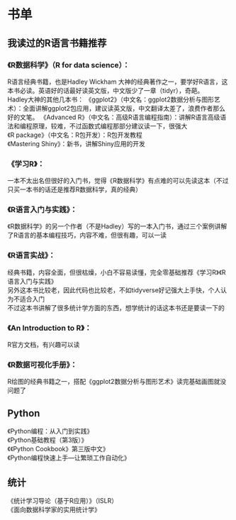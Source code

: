 # 书单

## 我读过的R语言书籍推荐
### 《R数据科学》（R for data science）：
R语言经典书籍，也是Hadley Wickham 大神的经典著作之一，要学好R语言，这本书必读。英语好的话最好读英文版，中文版少了一章（tidyr），奇葩。   
Hadley大神的其他几本书：
《ggplot2》（中文名：ggplot2数据分析与图形艺术）：全面讲解ggplot2包应用，建议读英文版，中文翻译太差了，浪费作者那么好的文笔。
《Advanced R》（中文名：高级R语言编程指南）：讲解R语言高级语法和编程原理，较难，不过函数式编程那部分建议读一下，很强大  
《R package》（中文名：R包开发）：R包开发教程  
《Mastering Shiny》：新书，讲解Shiny应用的开发

### 《学习R》：
一本不太出名但很好的入门书，觉得《R数据科学》有点难的可以先读这本（不过只买一本书的话还是推荐R数据科学，真的经典）  

### 《R语言入门与实践》：
《R数据科学》的另一个作者（不是Hadley）写的一本入门书，通过三个案例讲解了R语言的基本编程技巧，内容不难，但很有趣，可以一读  

### 《R语言实战》：
经典书籍，内容全面，但很枯燥，小白不容易读懂，完全零基础推荐《学习R》《R语言入门与实践》  
另外这本书比较老，因此代码也比较老，不如tidyverse好记强大上手快，个人认为不适合入门  
不过这本书讲解了很多统计学方面的东西，想学统计的话这本书还是要读一下的  

### 《An Introduction to R》：
R官方文档，有兴趣可以读  

### 《R数据可视化手册》：
R绘图的经典书籍之一，搭配《ggplot2数据分析与图形艺术》读完基础画图就没问题了  

## Python
《Python编程：从入门到实践》  
《Python基础教程（第3版）》  
《《Python Cookbook》第三版中文》  
《Python编程快速上手—让繁琐工作自动化》  

## 统计
《统计学习导论（基于R应用）》（ISLR）  
《面向数据科学家的实用统计学》
